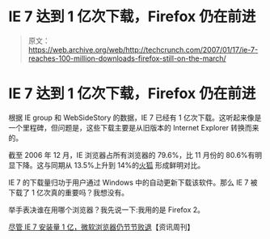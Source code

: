 # IE 7 达到 1 亿次下载，Firefox 仍在前进

> 原文：<https://web.archive.org/web/http://techcrunch.com/2007/01/17/ie-7-reaches-100-million-downloads-firefox-still-on-the-march/>

# IE 7 达到 1 亿次下载，Firefox 仍在前进

根据 IE group 和 WebSideStory 的数据，IE 7 已经有 1 亿次下载。这听起来像是一个里程碑，但问题是，这些下载主要是从旧版本的 Internet Explorer 转换而来的。

截至 2006 年 12 月，IE 浏览器占所有浏览器的 79.6%，比 11 月份的 80.6%有明显下降。这与同期从 13.5%上升到 14%的[火狐](https://web.archive.org/web/20201026010503/https://crunchbase.com/product/firefox) 形成鲜明对比。

IE 7 的下载量归功于用户通过 Windows 中的自动更新下载该软件。那么 IE 7 被下载了 1 亿次真的重要吗？我想没有。

举手表决谁在用哪个浏览器？我先说一下:我用的是 Firefox 2。

 [尽管 IE 7 安装量 1 亿，微软浏览器仍节节败退](https://web.archive.org/web/20201026010503/http://www.informationweek.com/news/showArticle.jhtml?articleID=196901142)【资讯周刊】